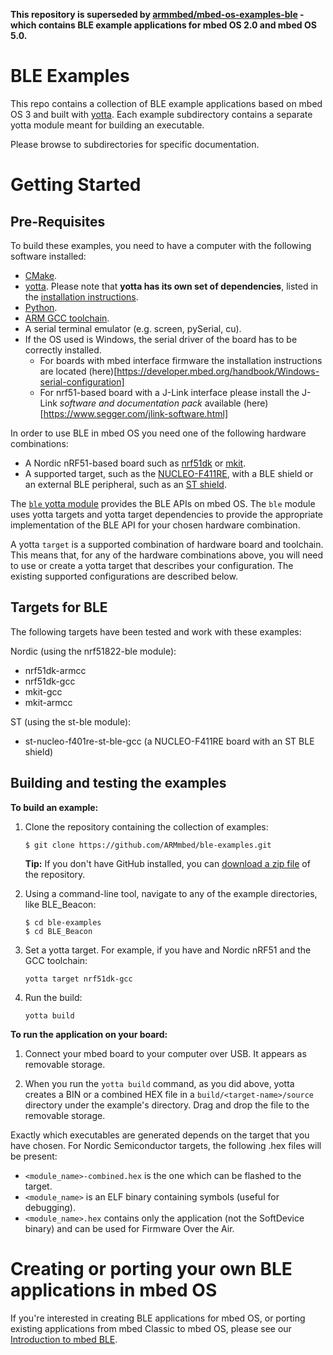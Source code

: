 **This repository is superseded by [armmbed/mbed-os-examples-ble](http://github.com/armmbed/mbed-os-example-ble) - which contains BLE example applications for mbed OS 2.0 and mbed OS 5.0.**

# BLE Examples

This repo contains a collection of BLE example applications based on
mbed OS 3 and built with [yotta](https://github.com/ARMmbed/yotta). Each example subdirectory contains a separate yotta module meant for building an executable.

Please browse to subdirectories for specific documentation.

Getting Started
===============


Pre-Requisites
--------------


To build these examples, you need to have a computer with the following software installed:

* [CMake](http://www.cmake.org/download/).
* [yotta](https://github.com/ARMmbed/yotta). Please note that **yotta has its own set of dependencies**, listed in the [installation instructions](http://armmbed.github.io/yotta/#installing-on-windows).
* [Python](https://www.python.org/downloads/).
* [ARM GCC toolchain](https://launchpad.net/gcc-arm-embedded).
* A serial terminal emulator (e.g. screen, pySerial, cu).
* If the OS used is Windows, the serial driver of the board has to be correctly installed.
	* For boards with mbed interface firmware the installation instructions are located (here)[https://developer.mbed.org/handbook/Windows-serial-configuration]
	* For nrf51-based board with a J-Link interface  please install the J-Link *software and documentation pack* available (here)[https://www.segger.com/jlink-software.html]


In order to use BLE in mbed OS you need one of the following hardware combinations:

* A Nordic nRF51-based board such as [nrf51dk](https://www.nordicsemi.com/eng/Products/nRF51-DK) or [mkit](https://www.nordicsemi.com/eng/Products/Bluetooth-R-low-energy/nRF51822-mKIT).
* A supported target, such as the [NUCLEO-F411RE](http://www.st.com/web/catalog/tools/FM116/SC959/SS1532/LN1847/PF260320), with a BLE shield or an external BLE peripheral, such as an [ST shield](http://www.st.com/web/catalog/tools/FM116/SC1075/PF260517).


The [`ble` yotta module](https://github.com/ARMmbed/ble) provides the BLE APIs on mbed OS. The `ble` module uses yotta targets and yotta
target dependencies to provide the appropriate implementation of the BLE API
for your chosen hardware combination.

A yotta `target` is a supported combination of hardware board and toolchain. This means that, for any of the hardware combinations above, you will need to use or create a
yotta target that describes your configuration. The existing supported configurations
are described below.


Targets for BLE
---------------

The following targets have been tested and work with these examples:

Nordic (using the nrf51822-ble module):

* nrf51dk-armcc
* nrf51dk-gcc
* mkit-gcc
* mkit-armcc

ST (using the st-ble module):

* st-nucleo-f401re-st-ble-gcc (a NUCLEO-F411RE board with an ST BLE shield)

Building and testing the examples
---------------------------------

__To build an example:__

1. Clone the repository containing the collection of examples:

	```
	$ git clone https://github.com/ARMmbed/ble-examples.git
	```


	**Tip:** If you don't have GitHub installed, you can [download a zip file](https://github.com/ARMmbed/ble-examples/archive/master.zip) of the repository.

1. Using a command-line tool, navigate to any of the example directories, like BLE_Beacon:

	```
	$ cd ble-examples
	$ cd BLE_Beacon
	```

1. Set a yotta target. For example, if you have and Nordic nRF51 and the GCC toolchain:

	```
	yotta target nrf51dk-gcc
	```



1. Run the build:

	```yotta build```

__To run the application on your board:__

1. Connect your mbed board to your computer over USB. It appears as removable storage.

1. When you run the ``yotta build`` command, as you did above, yotta creates a BIN or a combined HEX file in a ```build/<target-name>/source``` directory under the example's directory. Drag and drop the file to the removable storage.


Exactly which executables are generated depends on the target that you have
chosen. For Nordic Semiconductor targets, the following .hex files will be present:

 * `<module_name>-combined.hex` is the one which can be flashed to the target.
 * `<module_name>` is an ELF binary containing symbols (useful for debugging).
 * `<module_name>.hex` contains only the application (not the SoftDevice binary) and can be used for Firmware Over the Air.


Creating or porting your own BLE applications in mbed OS
======================================================

If you're interested in creating BLE applications for mbed OS, or porting existing applications from mbed Classic to mbed OS, please see our [Introduction to mbed BLE](https://docs.mbed.com/docs/ble-intros/en/latest/mbed_OS/mbed_OS_BLE_Apps/).
